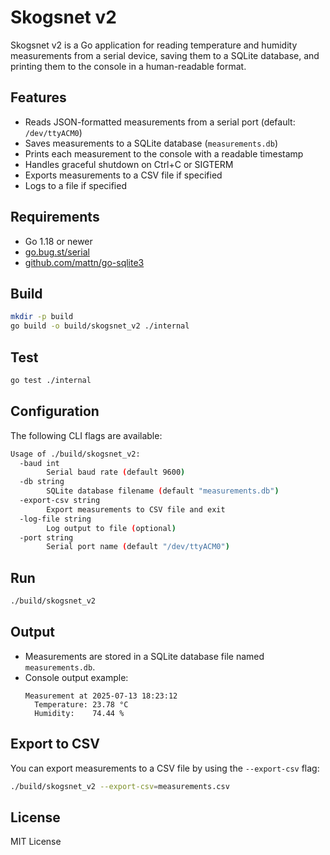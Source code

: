 # Skogsnet v2

Skogsnet v2 is a Go application for reading temperature and humidity measurements from a serial device, saving them to a SQLite database, and printing them to the console in a human-readable format.

## Features

- Reads JSON-formatted measurements from a serial port (default: `/dev/ttyACM0`)
- Saves measurements to a SQLite database (`measurements.db`)
- Prints each measurement to the console with a readable timestamp
- Handles graceful shutdown on Ctrl+C or SIGTERM
- Exports measurements to a CSV file if specified
- Logs to a file if specified

## Requirements

- Go 1.18 or newer
- [go.bug.st/serial](https://github.com/bugst/go-serial)
- [github.com/mattn/go-sqlite3](https://pkg.go.dev/github.com/mattn/go-sqlite3)

## Build

```sh
mkdir -p build
go build -o build/skogsnet_v2 ./internal
```

## Test
```sh
go test ./internal
```

## Configuration

The following CLI flags are available:

```sh
Usage of ./build/skogsnet_v2:
  -baud int
    	Serial baud rate (default 9600)
  -db string
    	SQLite database filename (default "measurements.db")
  -export-csv string
    	Export measurements to CSV file and exit
  -log-file string
    	Log output to file (optional)
  -port string
    	Serial port name (default "/dev/ttyACM0")
```



## Run

```sh
./build/skogsnet_v2
```

## Output

- Measurements are stored in a SQLite database file named `measurements.db`.
- Console output example:
  ```
  Measurement at 2025-07-13 18:23:12
    Temperature: 23.78 °C
    Humidity:    74.44 %
  ```


## Export to CSV
You can export measurements to a CSV file by using the `--export-csv` flag:

```sh
./build/skogsnet_v2 --export-csv=measurements.csv
```


## License
MIT License